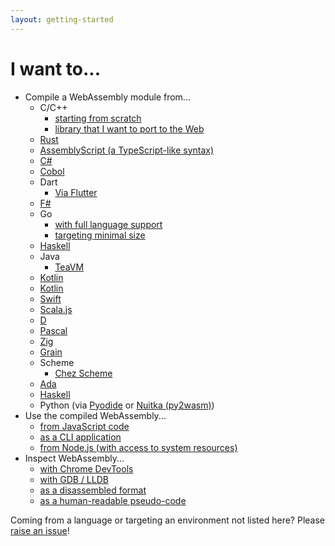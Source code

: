 ```yaml
---
layout: getting-started
---
```


# I want to...

- Compile a WebAssembly module from...
  - C/C++
    - [starting from scratch](https://developer.mozilla.org/en-US/docs/WebAssembly/C_to_wasm)
    - [library that I want to port to the Web](https://developer.mozilla.org/en-US/docs/WebAssembly/existing_C_to_wasm)
  - [Rust](https://developer.mozilla.org/en-US/docs/WebAssembly/Rust_to_wasm)
  - [AssemblyScript (a TypeScript-like syntax)](https://assemblyscript.org/introduction.html)
  - [C#](https://learn.microsoft.com/en-us/aspnet/core/blazor/tutorials)
  - [Cobol](https://github.com/cloudflare/cobweb)
  - Dart
    - [Via Flutter](https://flutter.dev/wasm)
  - [F#](https://fsbolero.io/docs/)
  - Go
    - [with full language support](https://go.dev/wiki/WebAssembly#getting-started)
    - [targeting minimal size](https://tinygo.org/docs/guides/webassembly/)
  - [Haskell](https://asterius.netlify.app/)
  - Java
    - [TeaVM](https://teavm.org)
  - [Kotlin](https://kotlinlang.org/docs/reference/native-overview.html)
  - [Kotlin](https://kotl.in/wasm)
  - [Swift](https://swiftwasm.org/)
  - [Scala.js](https://www.scala-js.org/doc/project/webassembly.html)
  - [D](https://wiki.dlang.org/Generating_WebAssembly_with_LDC)
  - [Pascal](https://wiki.freepascal.org/WebAssembly/Compiler)
  - [Zig](https://ziglang.org/documentation/master/#WebAssembly)
  - [Grain](https://grain-lang.org/docs/)
  - Scheme
      - [Chez Scheme](https://github.com/racket/ChezScheme)
  - [Ada](https://github.com/godunko/adawebpack)
  - [Haskell](https://ghc.gitlab.haskell.org/ghc/doc/users_guide/wasm.html)
  - Python (via [Pyodide](https://pyodide.org/en/stable/) or [Nuitka (py2wasm)](https://github.com/wasmerio/py2wasm))
- Use the compiled WebAssembly...
  - [from JavaScript code](https://developer.mozilla.org/en-US/docs/WebAssembly/Loading_and_running)
  - [as a CLI application](https://github.com/bytecodealliance/wasmtime/blob/master/docs/WASI-tutorial.md)
  - [from Node.js (with access to system resources)](https://nodejs.org/api/wasi.html)
- Inspect WebAssembly...
  - [with Chrome DevTools](https://developers.google.com/web/updates/2020/12/webassembly)
  - [with GDB / LLDB](https://hacks.mozilla.org/2019/09/debugging-webassembly-outside-of-the-browser/)
  - [as a disassembled format](https://github.com/WebAssembly/wabt#running-wasm2wat)
  - [as a human-readable pseudo-code](https://v8.dev/blog/wasm-decompile)

Coming from a language or targeting an environment not listed here? Please [raise an issue](https://github.com/WebAssembly/website)!
